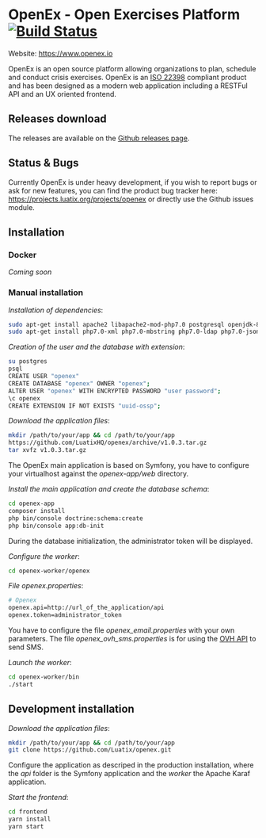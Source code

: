 # OpenEx - Open Exercises Platform [![Build Status](https://api.travis-ci.org/LuatixHQ/openex-api.svg?branch=master)](https://travis-ci.org/LuatixHQ/openex-api)

Website: https://www.openex.io

OpenEx is an open source platform allowing organizations to plan, schedule and conduct crisis exercises. OpenEx is an [ISO 22398](http://www.iso.org/iso/iso_catalogue/catalogue_tc/catalogue_detail.htm?csnumber=50294) compliant product and has been designed as a modern web application including a RESTFul API and an UX oriented frontend.

## Releases download

The releases are available on the [Github releases page](https://github.com/LuatixHQ/openex/releases).

## Status & Bugs

Currently OpenEx is under heavy development, if you wish to report bugs or ask for new features, you can find the product bug tracker here: https://projects.luatix.org/projects/openex or directly use the Github issues module.

## Installation

### Docker

*Coming soon*

### Manual installation

*Installation of dependencies*:
```bash
sudo apt-get install apache2 libapache2-mod-php7.0 postgresql openjdk-8-jre
sudo apt-get install php7.0-xml php7.0-mbstring php7.0-ldap php7.0-json php7.0-curl php7.0-pgsql
```

*Creation of the user and the database with extension*:
```bash
su postgres
psql
CREATE USER "openex"
CREATE DATABASE "openex" OWNER "openex";
ALTER USER "openex" WITH ENCRYPTED PASSWORD "user password";
\c openex
CREATE EXTENSION IF NOT EXISTS "uuid-ossp";
```

*Download the application files*:
```bash
mkdir /path/to/your/app && cd /path/to/your/app
https://github.com/LuatixHQ/openex/archive/v1.0.3.tar.gz
tar xvfz v1.0.3.tar.gz
```

The OpenEx main application is based on Symfony, you have to configure your virtualhost against the *openex-app/web* directory.

*Install the main application and create the database schema*:
```bash
cd openex-app
composer install
php bin/console doctrine:schema:create
php bin/console app:db-init
```

During the database initialization, the administrator token will be displayed.

*Configure the worker*:
```bash
cd openex-worker/openex
```

*File openex.properties*:
```bash
# Openex
openex.api=http://url_of_the_application/api
openex.token=administrator_token
```

You have to configure the file *openex_email.properties* with your own parameters. The file *openex_ovh_sms.properties* is for using the [OVH API](https://www.ovh.com) to send SMS.

*Launch the worker*:
```bash
cd openex-worker/bin
./start
```

## Development installation

*Download the application files*:
```bash
mkdir /path/to/your/app && cd /path/to/your/app
git clone https://github.com/Luatix/openex.git
```

Configure the application as descriped in the production installation, where the *api* folder is the Symfony application and the *worker* the Apache Karaf application.

*Start the frontend*:
```bash
cd frontend
yarn install
yarn start
```
